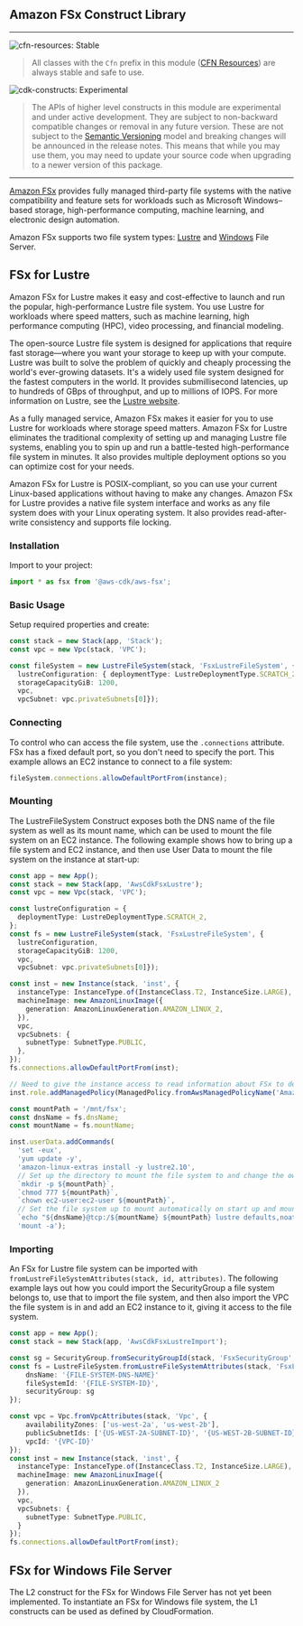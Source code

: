 ## Amazon FSx Construct Library
<!--BEGIN STABILITY BANNER-->
---

![cfn-resources: Stable](https://img.shields.io/badge/cfn--resources-stable-success.svg?style=for-the-badge)

> All classes with the `Cfn` prefix in this module ([CFN Resources](https://docs.aws.amazon.com/cdk/latest/guide/constructs.html#constructs_lib)) are always stable and safe to use.

![cdk-constructs: Experimental](https://img.shields.io/badge/cdk--constructs-experimental-important.svg?style=for-the-badge)

> The APIs of higher level constructs in this module are experimental and under active development. They are subject to non-backward compatible changes or removal in any future version. These are not subject to the [Semantic Versioning](https://semver.org/) model and breaking changes will be announced in the release notes. This means that while you may use them, you may need to update your source code when upgrading to a newer version of this package.

---
<!--END STABILITY BANNER-->

[Amazon FSx](https://docs.aws.amazon.com/fsx/?id=docs_gateway) provides fully managed third-party file systems with the
native compatibility and feature sets for workloads such as Microsoft Windows–based storage, high-performance computing,
machine learning, and electronic design automation.

Amazon FSx supports two file system types: [Lustre](https://docs.aws.amazon.com/fsx/latest/LustreGuide/index.html) and
[Windows](https://docs.aws.amazon.com/fsx/latest/WindowsGuide/index.html) File Server.

## FSx for Lustre

Amazon FSx for Lustre makes it easy and cost-effective to launch and run the popular, high-performance Lustre file
system. You use Lustre for workloads where speed matters, such as machine learning, high performance computing (HPC),
video processing, and financial modeling.

The open-source Lustre file system is designed for applications that require fast storage—where you want your storage
to keep up with your compute. Lustre was built to solve the problem of quickly and cheaply processing the world's
ever-growing datasets. It's a widely used file system designed for the fastest computers in the world. It provides
submillisecond latencies, up to hundreds of GBps of throughput, and up to millions of IOPS. For more information on
Lustre, see the [Lustre website](http://lustre.org/).

As a fully managed service, Amazon FSx makes it easier for you to use Lustre for workloads where storage speed matters.
Amazon FSx for Lustre eliminates the traditional complexity of setting up and managing Lustre file systems, enabling
you to spin up and run a battle-tested high-performance file system in minutes. It also provides multiple deployment
options so you can optimize cost for your needs.

Amazon FSx for Lustre is POSIX-compliant, so you can use your current Linux-based applications without having to make
any changes. Amazon FSx for Lustre provides a native file system interface and works as any file system does with your
Linux operating system. It also provides read-after-write consistency and supports file locking.

### Installation

Import to your project:

```ts
import * as fsx from '@aws-cdk/aws-fsx';
```

### Basic Usage

Setup required properties and create:

```ts
const stack = new Stack(app, 'Stack');
const vpc = new Vpc(stack, 'VPC');

const fileSystem = new LustreFileSystem(stack, 'FsxLustreFileSystem', {
  lustreConfiguration: { deploymentType: LustreDeploymentType.SCRATCH_2 },
  storageCapacityGiB: 1200,
  vpc,
  vpcSubnet: vpc.privateSubnets[0]});
```

### Connecting

To control who can access the file system, use the `.connections` attribute. FSx has a fixed default port, so you don't
need to specify the port. This example allows an EC2 instance to connect to a file system:

```ts
fileSystem.connections.allowDefaultPortFrom(instance);
```

### Mounting

The LustreFileSystem Construct exposes both the DNS name of the file system as well as its mount name, which can be
used to mount the file system on an EC2 instance. The following example shows how to bring up a file system and EC2
instance, and then use User Data to mount the file system on the instance at start-up:

```ts
const app = new App();
const stack = new Stack(app, 'AwsCdkFsxLustre');
const vpc = new Vpc(stack, 'VPC');

const lustreConfiguration = {
  deploymentType: LustreDeploymentType.SCRATCH_2,
};
const fs = new LustreFileSystem(stack, 'FsxLustreFileSystem', {
  lustreConfiguration,
  storageCapacityGiB: 1200,
  vpc,
  vpcSubnet: vpc.privateSubnets[0]});

const inst = new Instance(stack, 'inst', {
  instanceType: InstanceType.of(InstanceClass.T2, InstanceSize.LARGE),
  machineImage: new AmazonLinuxImage({
    generation: AmazonLinuxGeneration.AMAZON_LINUX_2,
  }),
  vpc,
  vpcSubnets: {
    subnetType: SubnetType.PUBLIC,
  },
});
fs.connections.allowDefaultPortFrom(inst);

// Need to give the instance access to read information about FSx to determine the file system's mount name.
inst.role.addManagedPolicy(ManagedPolicy.fromAwsManagedPolicyName('AmazonFSxReadOnlyAccess'));

const mountPath = '/mnt/fsx';
const dnsName = fs.dnsName;
const mountName = fs.mountName;

inst.userData.addCommands(
  'set -eux',
  'yum update -y',
  'amazon-linux-extras install -y lustre2.10',
  // Set up the directory to mount the file system to and change the owner to the AL2 default ec2-user.
  `mkdir -p ${mountPath}`,
  `chmod 777 ${mountPath}`,
  `chown ec2-user:ec2-user ${mountPath}`,
  // Set the file system up to mount automatically on start up and mount it.
  `echo "${dnsName}@tcp:/${mountName} ${mountPath} lustre defaults,noatime,flock,_netdev 0 0" >> /etc/fstab`,
  'mount -a');
```

### Importing

An FSx for Lustre file system can be imported with `fromLustreFileSystemAttributes(stack, id, attributes)`. The
following example lays out how you could import the SecurityGroup a file system belongs to, use that to import the file
system, and then also import the VPC the file system is in and add an EC2 instance to it, giving it access to the file
system.

```ts
const app = new App();
const stack = new Stack(app, 'AwsCdkFsxLustreImport');

const sg = SecurityGroup.fromSecurityGroupId(stack, 'FsxSecurityGroup', '{SECURITY-GROUP-ID}');
const fs = LustreFileSystem.fromLustreFileSystemAttributes(stack, 'FsxLustreFileSystem', {
    dnsName: '{FILE-SYSTEM-DNS-NAME}'
    fileSystemId: '{FILE-SYSTEM-ID}',
    securityGroup: sg
});

const vpc = Vpc.fromVpcAttributes(stack, 'Vpc', {
    availabilityZones: ['us-west-2a', 'us-west-2b'],
    publicSubnetIds: ['{US-WEST-2A-SUBNET-ID}', '{US-WEST-2B-SUBNET-ID}'],
    vpcId: '{VPC-ID}'
});
const inst = new Instance(stack, 'inst', {
  instanceType: InstanceType.of(InstanceClass.T2, InstanceSize.LARGE),
  machineImage: new AmazonLinuxImage({
    generation: AmazonLinuxGeneration.AMAZON_LINUX_2
  }),
  vpc,
  vpcSubnets: {
    subnetType: SubnetType.PUBLIC,
  }
});
fs.connections.allowDefaultPortFrom(inst);
```

## FSx for Windows File Server

The L2 construct for the FSx for Windows File Server has not yet been implemented. To instantiate an FSx for Windows
file system, the L1 constructs can be used as defined by CloudFormation.

